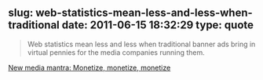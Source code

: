 slug: web-statistics-mean-less-and-less-when-traditional
date: 2011-06-15 18:32:29
type: quote
---

> Web statistics mean less and less when traditional banner ads bring in virtual pennies for the media companies running them.

[New media mantra: Monetize, monetize, monetize](http://gigaom.com/2011/06/14/new-media-mantra-monetize-monetize-monetize/?utm_source=feedburner&utm_medium=feed&utm_campaign=Feed%3A+OmMalik+%28GigaOM%3A+Tech%29)
